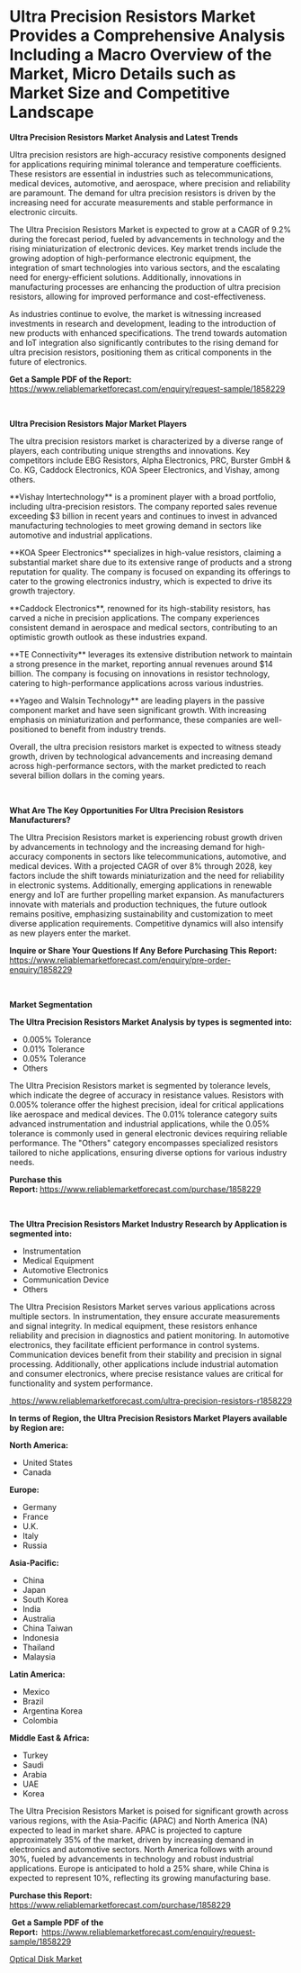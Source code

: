 <p><h1>Ultra Precision Resistors Market Provides a Comprehensive Analysis Including a Macro Overview of the Market, Micro Details such as Market Size and Competitive Landscape</h1></p><p><strong>Ultra Precision Resistors Market Analysis and Latest Trends</strong></p>
<p><p>Ultra precision resistors are high-accuracy resistive components designed for applications requiring minimal tolerance and temperature coefficients. These resistors are essential in industries such as telecommunications, medical devices, automotive, and aerospace, where precision and reliability are paramount. The demand for ultra precision resistors is driven by the increasing need for accurate measurements and stable performance in electronic circuits.</p><p>The Ultra Precision Resistors Market is expected to grow at a CAGR of 9.2% during the forecast period, fueled by advancements in technology and the rising miniaturization of electronic devices. Key market trends include the growing adoption of high-performance electronic equipment, the integration of smart technologies into various sectors, and the escalating need for energy-efficient solutions. Additionally, innovations in manufacturing processes are enhancing the production of ultra precision resistors, allowing for improved performance and cost-effectiveness.</p><p>As industries continue to evolve, the market is witnessing increased investments in research and development, leading to the introduction of new products with enhanced specifications. The trend towards automation and IoT integration also significantly contributes to the rising demand for ultra precision resistors, positioning them as critical components in the future of electronics.</p></p>
<p><strong>Get a Sample PDF of the Report:&nbsp;</strong> <a href="https://www.reliablemarketforecast.com/enquiry/request-sample/1858229?utm_campaign=3525&utm_medium=2&utm_source=Github&utm_content=ia&utm_term=06042025&utm_id=ultra-precision-resistors">https://www.reliablemarketforecast.com/enquiry/request-sample/1858229</a></p>
<p>&nbsp;</p>
<p><strong>Ultra Precision Resistors Major Market Players</strong></p>
<p><p>The ultra precision resistors market is characterized by a diverse range of players, each contributing unique strengths and innovations. Key competitors include EBG Resistors, Alpha Electronics, PRC, Burster GmbH & Co. KG, Caddock Electronics, KOA Speer Electronics, and Vishay, among others.</p><p>**Vishay Intertechnology** is a prominent player with a broad portfolio, including ultra-precision resistors. The company reported sales revenue exceeding $3 billion in recent years and continues to invest in advanced manufacturing technologies to meet growing demand in sectors like automotive and industrial applications.</p><p>**KOA Speer Electronics** specializes in high-value resistors, claiming a substantial market share due to its extensive range of products and a strong reputation for quality. The company is focused on expanding its offerings to cater to the growing electronics industry, which is expected to drive its growth trajectory.</p><p>**Caddock Electronics**, renowned for its high-stability resistors, has carved a niche in precision applications. The company experiences consistent demand in aerospace and medical sectors, contributing to an optimistic growth outlook as these industries expand.</p><p>**TE Connectivity** leverages its extensive distribution network to maintain a strong presence in the market, reporting annual revenues around $14 billion. The company is focusing on innovations in resistor technology, catering to high-performance applications across various industries.</p><p>**Yageo and Walsin Technology** are leading players in the passive component market and have seen significant growth. With increasing emphasis on miniaturization and performance, these companies are well-positioned to benefit from industry trends.</p><p>Overall, the ultra precision resistors market is expected to witness steady growth, driven by technological advancements and increasing demand across high-performance sectors, with the market predicted to reach several billion dollars in the coming years.</p></p>
<p>&nbsp;</p>
<p><strong>What Are The Key Opportunities For Ultra Precision Resistors Manufacturers?</strong></p>
<p><p>The Ultra Precision Resistors market is experiencing robust growth driven by advancements in technology and the increasing demand for high-accuracy components in sectors like telecommunications, automotive, and medical devices. With a projected CAGR of over 8% through 2028, key factors include the shift towards miniaturization and the need for reliability in electronic systems. Additionally, emerging applications in renewable energy and IoT are further propelling market expansion. As manufacturers innovate with materials and production techniques, the future outlook remains positive, emphasizing sustainability and customization to meet diverse application requirements. Competitive dynamics will also intensify as new players enter the market.</p></p>
<p><strong>Inquire or Share Your Questions If Any Before Purchasing This Report:</strong> <a href="https://www.reliablemarketforecast.com/enquiry/pre-order-enquiry/1858229?utm_campaign=3525&utm_medium=2&utm_source=Github&utm_content=ia&utm_term=06042025&utm_id=ultra-precision-resistors">https://www.reliablemarketforecast.com/enquiry/pre-order-enquiry/1858229</a></p>
<p>&nbsp;</p>
<p><strong>Market Segmentation</strong></p>
<p><strong>The Ultra Precision Resistors Market Analysis by types is segmented into:</strong></p>
<p><ul><li>0.005% Tolerance</li><li>0.01% Tolerance</li><li>0.05% Tolerance</li><li>Others</li></ul></p>
<p><p>The Ultra Precision Resistors market is segmented by tolerance levels, which indicate the degree of accuracy in resistance values. Resistors with 0.005% tolerance offer the highest precision, ideal for critical applications like aerospace and medical devices. The 0.01% tolerance category suits advanced instrumentation and industrial applications, while the 0.05% tolerance is commonly used in general electronic devices requiring reliable performance. The "Others" category encompasses specialized resistors tailored to niche applications, ensuring diverse options for various industry needs.</p></p>
<p><strong>Purchase this Report:&nbsp;</strong><a href="https://www.reliablemarketforecast.com/purchase/1858229?utm_campaign=3525&utm_medium=2&utm_source=Github&utm_content=ia&utm_term=06042025&utm_id=ultra-precision-resistors">https://www.reliablemarketforecast.com/purchase/1858229</a></p>
<p>&nbsp;</p>
<p><strong>The Ultra Precision Resistors Market Industry Research by Application is segmented into:</strong></p>
<p><ul><li>Instrumentation</li><li>Medical Equipment</li><li>Automotive Electronics</li><li>Communication Device</li><li>Others</li></ul></p>
<p><p>The Ultra Precision Resistors Market serves various applications across multiple sectors. In instrumentation, they ensure accurate measurements and signal integrity. In medical equipment, these resistors enhance reliability and precision in diagnostics and patient monitoring. In automotive electronics, they facilitate efficient performance in control systems. Communication devices benefit from their stability and precision in signal processing. Additionally, other applications include industrial automation and consumer electronics, where precise resistance values are critical for functionality and system performance.</p></p>
<p><a href="https://www.reliablemarketforecast.com/ultra-precision-resistors-r1858229?utm_campaign=3525&utm_medium=2&utm_source=Github&utm_content=ia&utm_term=06042025&utm_id=ultra-precision-resistors">&nbsp;https://www.reliablemarketforecast.com/ultra-precision-resistors-r1858229</a></p>
<p><strong>In terms of Region, the Ultra Precision Resistors Market Players available by Region are:</strong></p>
<p>
    <p> <strong> North America: </strong>
        <ul>
            <li>United States</li>
            <li>Canada</li>
        </ul>
        </p> 
    <p> <strong> Europe: </strong>
        <ul>
            <li>Germany</li>
            <li>France</li>
            <li>U.K.</li>
            <li>Italy</li>
            <li>Russia</li>
        </ul>
        </p> 
    <p> <strong> Asia-Pacific: </strong>
        <ul>
            <li>China</li>
            <li>Japan</li>
            <li>South Korea</li>
            <li>India</li>
            <li>Australia</li>
            <li>China Taiwan</li>
            <li>Indonesia</li>
            <li>Thailand</li>
            <li>Malaysia</li>
        </ul>
        </p> 
    <p> <strong> Latin America: </strong>
        <ul>
            <li>Mexico</li>
            <li>Brazil</li>
            <li>Argentina Korea</li>
            <li>Colombia</li>
        </ul>
        </p> 
    <p> <strong> Middle East & Africa: </strong>
        <ul>
            <li>Turkey</li>
            <li>Saudi</li>
            <li>Arabia</li>
            <li>UAE</li>
            <li>Korea</li>
        </ul>
    </p>
    </p>
<p><p>The Ultra Precision Resistors Market is poised for significant growth across various regions, with the Asia-Pacific (APAC) and North America (NA) expected to lead in market share. APAC is projected to capture approximately 35% of the market, driven by increasing demand in electronics and automotive sectors. North America follows with around 30%, fueled by advancements in technology and robust industrial applications. Europe is anticipated to hold a 25% share, while China is expected to represent 10%, reflecting its growing manufacturing base.</p></p>
<p><strong>Purchase this Report: </strong><a href="https://www.reliablemarketforecast.com/purchase/1858229?utm_campaign=3525&utm_medium=2&utm_source=Github&utm_content=ia&utm_term=06042025&utm_id=ultra-precision-resistors">https://www.reliablemarketforecast.com/purchase/1858229</a></p>
<p>&nbsp;<strong>Get a Sample PDF of the Report:&nbsp;&nbsp;</strong><a href="https://www.reliablemarketforecast.com/enquiry/request-sample/1858229?utm_campaign=3525&utm_medium=2&utm_source=Github&utm_content=ia&utm_term=06042025&utm_id=ultra-precision-resistors">https://www.reliablemarketforecast.com/enquiry/request-sample/1858229</a></p>
<p><strong></strong></p>
<p><p><a href="https://github.com/neiridionna/Market-Research-Report-List-1/blob/main/optical-disk-market.md?utm_campaign=3525&utm_medium=2&utm_source=Github&utm_content=ia&utm_term=06042025&utm_id=ultra-precision-resistors">Optical Disk Market</a></p></p>